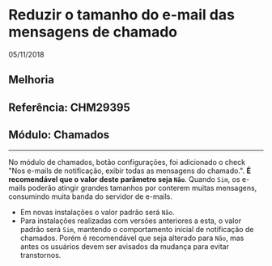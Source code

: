 # Reduzir o tamanho do e-mail das mensagens de chamado
05/11/2018
## Melhoria
## Referência: CHM29395
## Módulo: Chamados
***

No módulo de chamados, botão configurações, foi adicionado o check "Nos e-mails de notificação, exibir todas as mensagens do chamado.". **É recomendável que o valor deste parâmetro seja `Não`**. Quando `Sim`, os e-mails poderão atingir grandes tamanhos por conterem muitas mensagens, consumindo muita banda do servidor de e-mails.

* Em novas instalações o valor padrão será `Não`.
* Para instalações realizadas com versões anteriores a esta, o valor padrão será `Sim`, mantendo o comportamento inicial de notificação de chamados. Porém é recomendável que seja alterado para `Não`, mas antes os usuários devem ser avisados da mudança para evitar transtornos.